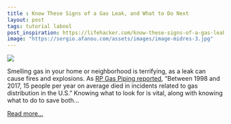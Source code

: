 ```yaml
---
title : Know These Signs of a Gas Leak, and What to Do Next
layout: post
tags: tutorial labnol
post_inspiration: https://lifehacker.com/know-these-signs-of-a-gas-leak-and-what-to-do-next-1846604497
image: "https://sergio.afanou.com/assets/images/image-midres-3.jpg"
---
```


<img src="https://i.kinja-img.com/gawker-media/image/upload/s--ij-8nYWA--/c_fit,fl_progressive,q_80,w_636/ugpfvin64fsky4vqahlu.jpg" /><p>Smelling gas in your home or neighborhood is terrifying, as a leak can cause fires and explosions. As <a href="https://rpgaspiping.com/blog/critical-safety-tips/gas-safety-natural-gas-explosions-are-too-common/#:~:text=Across%20the%20U.S.%20there%20are,gas%20distribution%20in%20the%20U.S." target="_blank" rel="noopener noreferrer">RP Gas Piping reported</a>, “Between 1998 and 2017, 15 people per year on average died in incidents related to gas distribution in the U.S.” Knowing what to look for is vital, along with knowing what to do to save both…</p><p><a href="https://lifehacker.com/know-these-signs-of-a-gas-leak-and-what-to-do-next-1846604497">Read more...</a></p>
